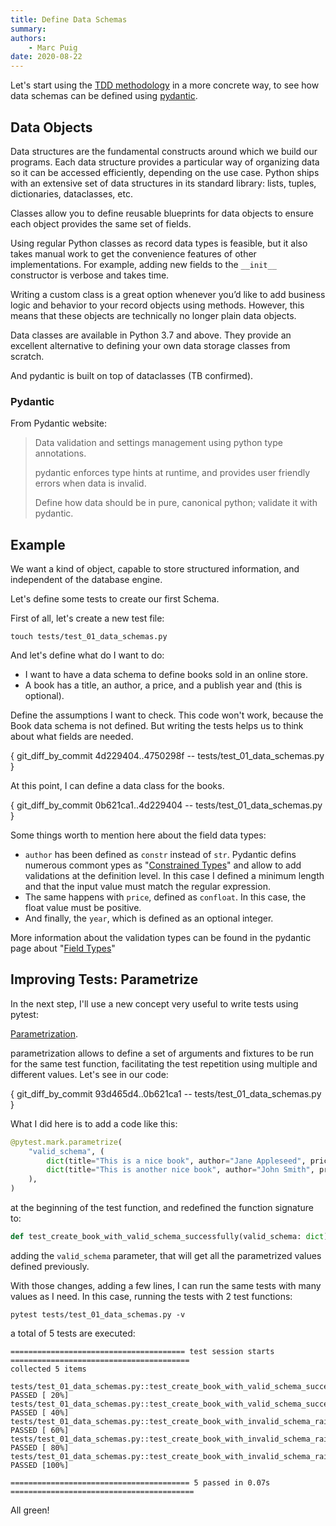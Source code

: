 ```yaml
---
title: Define Data Schemas
summary:
authors:
    - Marc Puig
date: 2020-08-22
---
```


Let's start using the [TDD methodology](00.up_and_running.md) in a more concrete way, 
to see how data schemas can be defined using [pydantic](https://github.com/samuelcolvin/pydantic/).

## Data Objects

Data structures are the fundamental constructs around which we build our programs. 
Each data structure provides a particular way of organizing data so it can be accessed efficiently,
depending on the use case. Python ships with an extensive set of data structures in its standard library:
lists, tuples, dictionaries, dataclasses, etc.

Classes allow you to define reusable blueprints for data objects to ensure each object provides the same set of fields.

Using regular Python classes as record data types is feasible, but it also takes manual work to get the convenience 
features of other implementations. For example, adding new fields to the `__init__` constructor is verbose and takes time.  

Writing a custom class is a great option whenever you’d like to add business logic and behavior to your record 
objects using methods. However, this means that these objects are technically no longer plain data objects.

Data classes are available in Python 3.7 and above. They provide an excellent alternative to defining your own data storage classes from scratch.

And pydantic is built on top of dataclasses (TB confirmed).

### Pydantic

From Pydantic website:

> Data validation and settings management using python type annotations.
>
> pydantic enforces type hints at runtime, and provides user friendly errors when data is invalid.
>
> Define how data should be in pure, canonical python; validate it with pydantic.


## Example

We want a kind of object, capable to store structured information, and independent of the database engine.

Let's define some tests to create our first Schema.

First of all, let's create a new test file:
````commandline
touch tests/test_01_data_schemas.py 
````

And let's define what do I want to do:
- I want to have a data schema to define books sold in an online store. 
- A book has a title, an author, a price, and a publish year and (this is optional).

Define the assumptions I want to check. This code won't work, because the Book data schema is not defined. 
But writing the tests helps us to think about what fields are needed. 

{ git_diff_by_commit 4d229404..4750298f -- tests/test_01_data_schemas.py }

At this point, I can define a data class for the books. 

{ git_diff_by_commit 0b621ca1..4d229404 -- tests/test_01_data_schemas.py }

Some things worth to mention here about the field data types:

- `author` has been defined as `constr` instead of `str`. Pydantic defins numerous commont ypes as 
"[Constrained Types](https://pydantic-docs.helpmanual.io/usage/types/#constrained-types)" and allow to add validations
 at the definition level. In this case I defined a minimum length and that the input value must match the regular expression.
- The same happens with `price`, defined as `confloat`. In this case, the float value must be positive.
- And finally, the ```year```, which is defined as an optional integer.

More information about the validation types can be found in the pydantic page about 
"[Field Types](https://pydantic-docs.helpmanual.io/usage/types/)"

## Improving Tests: Parametrize

In the next step, I'll use a new concept very useful to write tests using pytest: 

[Parametrization](https://docs.pytest.org/en/stable/parametrize.html).

parametrization allows to define a set of arguments and fixtures to be run for the same test function, 
facilitating the test repetition using multiple and different values. Let's see in our code: 

{ git_diff_by_commit 93d465d4..0b621ca1 -- tests/test_01_data_schemas.py }

What I did here is to add a code like this:

```python
@pytest.mark.parametrize(
    "valid_schema", (
        dict(title="This is a nice book", author="Jane Appleseed", price=18.99, year=1856),
        dict(title="This is another nice book", author="John Smith", price=18.99)
    ),
)
```

at the beginning of the test function, and redefined the function signature to:

```python
def test_create_book_with_valid_schema_successfully(valid_schema: dict) -> None:
```

adding the ``valid_schema`` parameter, that will get all the parametrized values defined previously.

With those changes, adding a few lines, I can run the same tests with many values as I need. 
In this case, running the tests with 2 test functions:  

```commandline
pytest tests/test_01_data_schemas.py -v
```

a total of 5 tests are executed:

```commandline
======================================= test session starts ========================================
collected 5 items                                                                                  

tests/test_01_data_schemas.py::test_create_book_with_valid_schema_successfully[valid_schema0] PASSED [ 20%]
tests/test_01_data_schemas.py::test_create_book_with_valid_schema_successfully[valid_schema1] PASSED [ 40%]
tests/test_01_data_schemas.py::test_create_book_with_invalid_schema_raises_exception[invalid_schema0] PASSED [ 60%]
tests/test_01_data_schemas.py::test_create_book_with_invalid_schema_raises_exception[invalid_schema1] PASSED [ 80%]
tests/test_01_data_schemas.py::test_create_book_with_invalid_schema_raises_exception[invalid_schema2] PASSED [100%]

======================================== 5 passed in 0.07s =========================================
```

All green!
